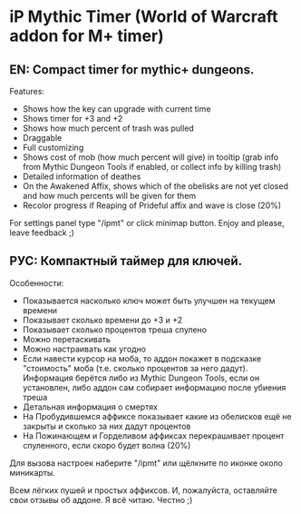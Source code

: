 # iP Mythic Timer (World of Warcraft addon for M+ timer)

## EN: Compact timer for mythic+ dungeons.
Features:
  - Shows how the key can upgrade with current time
  - Shows timer for +3 and +2
  - Shows how much percent of trash was pulled
  - Draggable
  - Full customizing
  - Shows cost of mob (how much percent will give) in tooltip (grab info from Mythic Dungeon Tools if enabled, or collect info by killing trash)
  - Detailed information of deathes
  - On the Awakened Affix, shows which of the obelisks are not yet closed and how much percents will be given for them
  - Recolor progress if Reaping of Prideful affix and wave is close (20%)

For settings panel type "/ipmt" or click minimap button.
Enjoy and please, leave feedback ;)

## РУС: Компактный таймер для ключей.
Особенности:
  - Показывается насколько ключ может быть улучшен на текущем времени
  - Показывает сколько времени до +3 и +2
  - Показывает сколько процентов треша спулено
  - Можно перетаскивать
  - Можно настраивать как угодно
  - Если навести курсор на моба, то аддон покажет в подсказке "стоимость" моба (т.е. сколько процентов за него дадут). Информация берётся либо из Mythic Dungeon Tools, если он установлен, либо аддон сам собирает информацию после убиения треша
  - Детальная информация о смертях
  - На Пробудившемся аффиксе показывает какие из обелисков ещё не закрыты и сколько за них дадут процентов
  - На Пожинающем и Горделивом аффиксах перекрашивает процент спуленного, если скоро будет волна (20%)

Для вызова настроек наберите "/ipmt" или щёлкните по иконке около миникарты.

Всем лёгких пушей и простых аффиксов. И, пожалуйста, оставляйте свои отзывы об аддоне. Я всё читаю. Честно ;)

